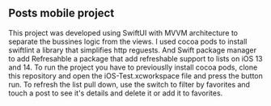 ## Posts mobile project
This project was developed using SwiftUI with MVVM architecture to separate the bussines logic from the views. 
I used cocoa pods to install swiftlint a library that simplifies http reguests. 
And Swift package manager to add Refresahble a package that add refreshable support to lists on iOS 13 and 14.
To run the project you have to previouslly install cocoa pods, clone this repository and open the iOS-Test.xcworkspace file
and press the button run. 
To refresh the list pull down, use the switch to filter by favorites and touch a post to see it's details and delete it or add it to favorites.

